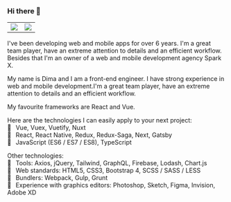### Hi there 👋

<table>
  <tr>
    <td valign="top">
      <img src="https://github-readme-stats.vercel.app/api?username=Dastan4r&count_private=true&show_icons=true&hide_border=true&custom_title=GitHub Stats" />
    </td>
    <td valign="top">
      <img src="https://github-readme-stats.vercel.app/api/top-langs/?username=Dastan4r&langs_count=8&exclude_repo=cordova-plugin-opentok&layout=compact&hide_border=true" />
    </td>
  </tr>
</table>

I've been developing web and mobile apps for over 6 years. I'm a great team player, have an extreme attention to details and an efficient workflow. Besides that I'm an owner of a web and mobile development agency Spark X.

My name is Dima and I am a front-end engineer. I have strong experience in web and mobile development.I'm a great team player, have an extreme attention to details and an efficient workflow.

My favourite frameworks are React and Vue.

Here are the technologies I can easily apply to your next project: <br />
🔧⠀Vue, Vuex, Vuetify, Nuxt <br />
🔧⠀React, React Native, Redux, Redux-Saga, Next, Gatsby <br />
🔧⠀JavaScript (ES6 / ES7 / ES8), TypeScript <br />

Other technologies: <br />
🔧⠀Tools: Axios, jQuery, Tailwind, GraphQL, Firebase, Lodash, Chart.js <br />
🔧⠀Web standards: HTML5, CSS3, Bootstrap 4, SCSS / SASS / LESS <br />
🔧⠀Bundlers: Webpack, Gulp, Grunt <br />
🔧⠀Experience with graphics editors: Photoshop, Sketch, Figma, Invision, Adobe XD <br />
